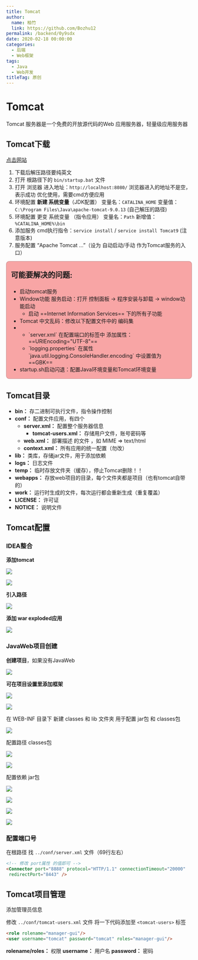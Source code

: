 ```yaml
---
title: Tomcat
author: 
  name: 柏竹
  link: https://github.com/Bozhu12
permalink: /backend/0y9sdx
date: 2020-02-18 00:00:00
categories: 
  - 后端
  - Web框架
tags: 
  - Java
  - Web开发
titleTag: 原创
---
```



# Tomcat

Tomcat 服务器是一个免费的开放源代码的Web 应用服务器，轻量级应用服务器

## Tomcat下载

[点击网站](https://tomcat.apache.org/) 

1. 下载后解压路径要纯英文
2. 打开 根路径下的 `bin/startup.bat` 文件
3. 打开 浏览器 进入地址：`http://localhost:8080/` 
   浏览器进入的地址不是空，表示成功
   优化使用，需要cmd方便应用
4. 环境配置 **新建 系统变量**（JDK配置）
   变量名：`CATALINA_HOME` 
   变量值：`C:\Program Files\Java\apache-tomcat-9.0.13` (自己解压的路径)
5. 环境配置 更变 系统变量 （指令应用）
   变量名：`Path` 
   新增值：`%CATALINA_HOME%\bin` 
6. 添加服务 cmd执行指令：`service install` / `service install Tomcat9` (注意版本)
7. 服务配置 “Apache Tomcat ...”（设为 自动启动/手动 作为Tomcat服务的入口）

<div style="background:rgba(245, 108, 108,0.6);border:1px solid rgba(1, 1, 1,0.2);border-radius:8px;padding:1px 12px;"><p style="font-size:20px">
<p style="font-size:20px">
<b>可能要解决的问题:  </b> 
    <ul>
        <li>启动tomcat服务</li>
        <li>
            Window功能 服务启动：打开 控制面板 -> 程序安装与卸载 -> window功能启动
            <ul>
                <li>启动 ==Internet Information Services== 下的所有子功能</li>
            </ul>
        </li>
        <li>Tomcat 中文乱码：修改以下配置文件中的 编码集</li>
        <li>
            <ul>
                <li>`server.xml` 在配置端口的标签中 添加属性：==URIEncoding="UTF-8"==</li>
                <li>`logging.properties` 在属性 `java.util.logging.ConsoleHandler.encoding` 中设置值为 ==GBK== </li>
            </ul>
        </li>
        <li>startup.sh启动闪退：配置Java环境变量和Tomcat环境变量</li>
    </ul>
</p> 
</div>

## Tomcat目录

- **bin：** 存二进制可执行文件，指令操作控制
- **conf：** 配置文件应用，有四个
  - **server.xml：** 配置整个服务器信息
    - **tomcat-users.xml：** 存储用户文件，账号密码等
  - **web.xml：** 部署描述 的文件 ，如 MIME => text/html
  - **context.xml：** 所有应用的统一配置（勿改）
- **lib：** 类库，存储jar文件，用于添加依赖
- **logs：** 日志文件
- **temp：** 临时存放文件夹（缓存），停止Tomcat删除！！
- **webapps：** 存放web项目的目录，每个文件夹都是项目（也有tomcat自带的）
- **work：** 运行时生成的文件，每次运行都会重新生成（重复覆盖）
- **LICENSE：** 许可证
- **NOTICE：** 说明文件

## Tomcat配置

### IDEA整合

**添加tomcat**

![](https://image.bozhu12.cc/myblog/JavaWeb/01.png)

![](https://image.bozhu12.cc/myblog/JavaWeb/02.png)

**引入路径**

![](https://image.bozhu12.cc/myblog/JavaWeb/03.png)

**添加 war exploded应用** 

![](https://image.bozhu12.cc/myblog/JavaWeb/04.png)



### JavaWeb项目创建

**创建项目**，如果没有JavaWeb

![](https://image.bozhu12.cc/myblog/JavaWeb/05.png)

**可在项目设置里添加框架**

![](https://image.bozhu12.cc/myblog/JavaWeb/06.png)

![](https://image.bozhu12.cc/myblog/JavaWeb/07.png) 

在 WEB-INF 目录下 新建 classes 和 lib 文件夹 用于配置 jar包 和 classes包

![](https://image.bozhu12.cc/myblog/JavaWeb/08.png)

配置路径 classes包

![](https://image.bozhu12.cc/myblog/JavaWeb/09.png)

![](https://image.bozhu12.cc/myblog/JavaWeb/10.png)

配置依赖 jar包

![](https://image.bozhu12.cc/myblog/JavaWeb/11.png)

![](https://image.bozhu12.cc/myblog/JavaWeb/12.png)

![](https://image.bozhu12.cc/myblog/JavaWeb/13.png)

![](https://image.bozhu12.cc/myblog/JavaWeb/14.png)

### 配置端口号

在根路径 找 `../conf/server.xml` 文件（69行左右）

```html
<!-- 修改 port属性 的值即可 -->
<Connector port="8888" protocol="HTTP/1.1" connectionTimeout="20000"
 redirectPort="8443" />
```

## Tomcat项目管理

添加管理员信息

修改 `../conf/tomcat-users.xml` 文件 
将一下代码添加至 `<tomcat-users>` 标签

```html
<role rolename="manager-gui"/>
<user username="tomcat" password="tomcat" roles="manager-gui"/>
```

**rolename/roles：** 权限
**username：** 用户名
**password：** 密码